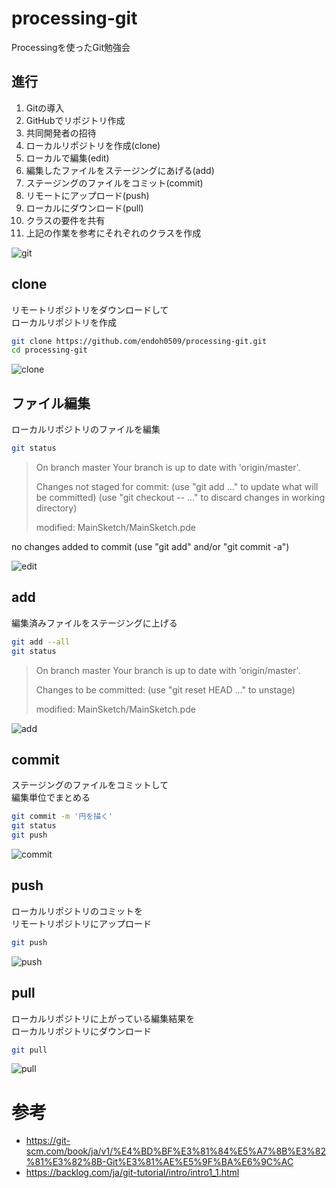 # processing-git

Processingを使ったGit勉強会

## 進行

1. Gitの導入
2. GitHubでリポジトリ作成
3. 共同開発者の招待
4. ローカルリポジトリを作成(clone)
5. ローカルで編集(edit)
6. 編集したファイルをステージングにあげる(add)
7. ステージングのファイルをコミット(commit)
8. リモートにアップロード(push)
9. ローカルにダウンロード(pull)
10. クラスの要件を共有
11. 上記の作業を参考にそれぞれのクラスを作成

![git](https://raw.githubusercontent.com/endoh0509/processing-git/master/img/git-study.001.png)

## clone

リモートリポジトリをダウンロードして  
ローカルリポジトリを作成

```bash
git clone https://github.com/endoh0509/processing-git.git
cd processing-git
```

![clone](https://raw.githubusercontent.com/endoh0509/processing-git/master/img/git-study.002.png)

## ファイル編集

ローカルリポジトリのファイルを編集

```bash
git status
```

> On branch master
> Your branch is up to date with 'origin/master'.
>
> Changes not staged for commit:
>   (use "git add <file>..." to update what will be committed)
>   (use "git checkout -- <file>..." to discard changes in working directory)
>
> 	modified:   MainSketch/MainSketch.pde

no changes added to commit (use "git add" and/or "git commit -a")

![edit](https://raw.githubusercontent.com/endoh0509/processing-git/master/img/git-study.003.png)

## add

編集済みファイルをステージングに上げる

```bash
git add --all
git status
```

> On branch master
> Your branch is up to date with 'origin/master'.
>
> Changes to be committed:
>   (use "git reset HEAD <file>..." to unstage)
>
> 	modified:   MainSketch/MainSketch.pde

![add](https://raw.githubusercontent.com/endoh0509/processing-git/master/img/git-study.004.png)

## commit

ステージングのファイルをコミットして  
編集単位でまとめる

```bash
git commit -m '円を描く'
git status
git push
```

![commit](https://raw.githubusercontent.com/endoh0509/processing-git/master/img/git-study.005.png)

## push

ローカルリポジトリのコミットを  
リモートリポジトリにアップロード

```bash
git push
```

![push](https://raw.githubusercontent.com/endoh0509/processing-git/master/img/git-study.006.png)

## pull

ローカルリポジトリに上がっている編集結果を  
ローカルリポジトリにダウンロード

```bash
git pull
```

![pull](https://raw.githubusercontent.com/endoh0509/processing-git/master/img/git-study.007.png)

# 参考

- https://git-scm.com/book/ja/v1/%E4%BD%BF%E3%81%84%E5%A7%8B%E3%82%81%E3%82%8B-Git%E3%81%AE%E5%9F%BA%E6%9C%AC
- https://backlog.com/ja/git-tutorial/intro/intro1_1.html
